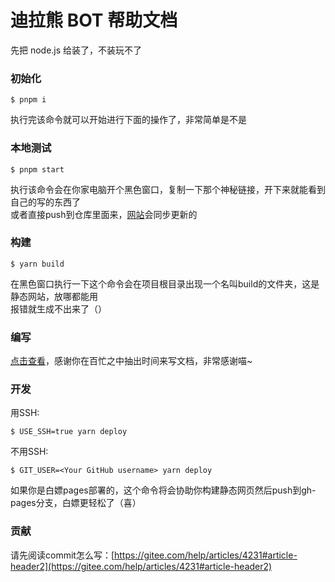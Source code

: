 # 迪拉熊 BOT 帮助文档

先把 node.js 给装了，不装玩不了

### 初始化

```
$ pnpm i
```

执行完该命令就可以开始进行下面的操作了，非常简单是不是

### 本地测试

```
$ pnpm start
```

执行该命令会在你家电脑开个黑色窗口，复制一下那个神秘链接，开下来就能看到自己的写的东西了</br>
或者直接push到仓库里面来，[网站](https://dlx.miaowing.top/)会同步更新的

### 构建

```
$ yarn build
```

在黑色窗口执行一下这个命令会在项目根目录出现一个名叫build的文件夹，这是静态网站，放哪都能用</br>
报错就生成不出来了（）

### 编写

[点击查看](https://docusaurus.io/)，感谢你在百忙之中抽出时间来写文档，非常感谢喵~

### 开发

用SSH:

```
$ USE_SSH=true yarn deploy
```

不用SSH:

```
$ GIT_USER=<Your GitHub username> yarn deploy
```

如果你是白嫖pages部署的，这个命令将会协助你构建静态网页然后push到gh-pages分支，白嫖更轻松了（喜） 

### 贡献

请先阅读commit怎么写：[https://gitee.com/help/articles/4231#article-header2](https://gitee.com/help/articles/4231#article-header2)
